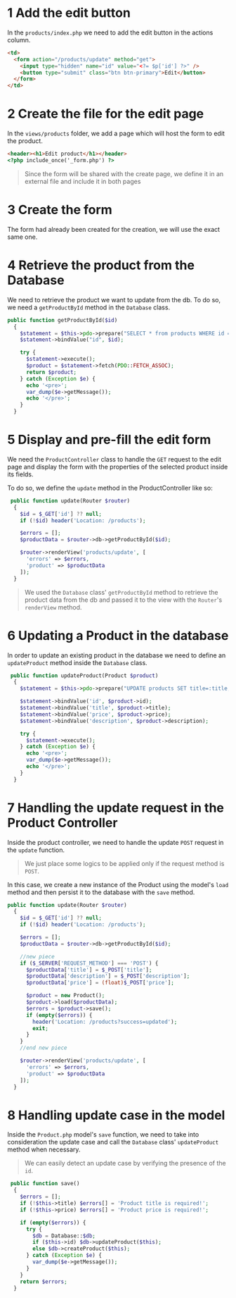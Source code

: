 # 1 Add the edit button

In the `products/index.php` we need to add the edit button in the actions column.

```html
<td>
  <form action="/products/update" method="get">
    <input type="hidden" name="id" value="<?= $p['id'] ?>" />
    <button type="submit" class="btn btn-primary">Edit</button>
  </form>
</td>
```

# 2 Create the file for the edit page

In the `views/products` folder, we add a page which will host the form to edit the product.

```html
<header><h1>Edit product</h1></header>
<?php include_once('_form.php') ?>
```

> Since the form will be shared with the create page, we define it in an external file and include it in both pages

# 3 Create the form

The form had already been created for the creation, we will use the exact same one.

# 4 Retrieve the product from the Database

We need to retrieve the product we want to update from the db.
To do so, we need a `getProductById` method in the `Database` class.

```php
public function getProductById($id)
  {
    $statement = $this->pdo->prepare("SELECT * from products WHERE id = :id");
    $statement->bindValue("id", $id);

    try {
      $statement->execute();
      $product = $statement->fetch(PDO::FETCH_ASSOC);
      return $product;
    } catch (Exception $e) {
      echo '<pre>';
      var_dump($e->getMessage());
      echo '</pre>';
    }
  }
```

# 5 Display and pre-fill the edit form

We need the `ProductController` class to handle the `GET` request to the edit page and display the form with the properties of the selected product inside its fields.

To do so, we define the `update` method in the ProductController like so:

```php
 public function update(Router $router)
  {
    $id = $_GET['id'] ?? null;
    if (!$id) header('Location: /products');

    $errors = [];
    $productData = $router->db->getProductById($id);

    $router->renderView('products/update', [
      'errors' => $errors,
      'product' => $productData
    ]);
  }
```

> We used the `Database` class' `getProductById` method to retrieve the product data from the db and passed it to the view with the `Router`'s `renderView` method.

# 6 Updating a Product in the database

In order to update an existing product in the database we need to define an `updateProduct` method inside the `Database` class.

```php
 public function updateProduct(Product $product)
  {
    $statement = $this->pdo->prepare("UPDATE products SET title=:title, description=:description, price=:price WHERE id=:id");

    $statement->bindValue('id', $product->id);
    $statement->bindValue('title', $product->title);
    $statement->bindValue('price', $product->price);
    $statement->bindValue('description', $product->description);

    try {
      $statement->execute();
    } catch (Exception $e) {
      echo '<pre>';
      var_dump($e->getMessage());
      echo '</pre>';
    }
  }
```

# 7 Handling the update request in the Product Controller

Inside the product controller, we need to handle the update `POST` request in the `update` function.

> We just place some logics to be applied only if the request method is `POST`.

In this case, we create a new instance of the Product using the model's `load` method and then persist it to the database with the `save` method.

```php
public function update(Router $router)
  {
    $id = $_GET['id'] ?? null;
    if (!$id) header('Location: /products');

    $errors = [];
    $productData = $router->db->getProductById($id);

    //new piece
    if ($_SERVER['REQUEST_METHOD'] === 'POST') {
      $productData['title'] = $_POST['title'];
      $productData['description'] = $_POST['description'];
      $productData['price'] = (float)$_POST['price'];

      $product = new Product();
      $product->load($productData);
      $errors = $product->save();
      if (empty($errors)) {
        header('Location: /products?success=updated');
        exit;
      }
    }
    //end new piece

    $router->renderView('products/update', [
      'errors' => $errors,
      'product' => $productData
    ]);
  }
```

# 8 Handling update case in the model

Inside the `Product.php` model's `save` function, we need to take into consideration the update case and call the `Database` class' `updateProduct` method when necessary.

> We can easily detect an update case by verifying the presence of the `id`.

```php
 public function save()
  {
    $errors = [];
    if (!$this->title) $errors[] = 'Product title is required!';
    if (!$this->price) $errors[] = 'Product price is required!';

    if (empty($errors)) {
      try {
        $db = Database::$db;
        if ($this->id) $db->updateProduct($this);
        else $db->createProduct($this);
      } catch (Exception $e) {
        var_dump($e->getMessage());
      }
    }
    return $errors;
  }
```
